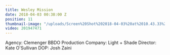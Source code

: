 ```yaml
---
title: Wesley Mission
date: 2018-04-03 00:38:00 Z
position: 11
thumbnail-image: "/uploads/Screen%20Shot%202018-04-03%20at%2010.43.33%20am.png"
video: 201947471
---
```


Agency: Clemenger BBDO
Production Company: Light + Shade
Director: Kate O'Sullivan
DOP: Josh Zaini